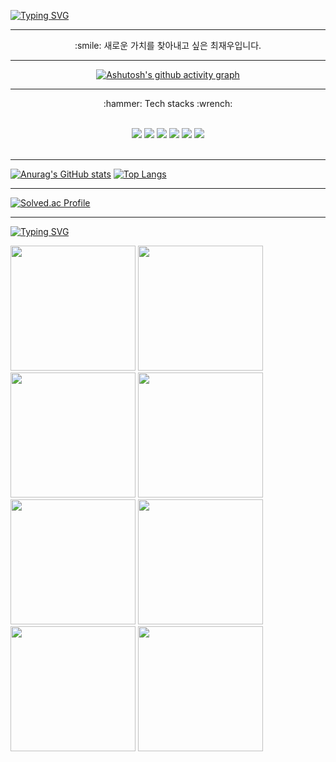 
<!--
**JaewooJason/JaewooJason** is a ✨ _special_ ✨ repository because its `README.md` (this file) appears on your GitHub profile.

Here are some ideas to get you started:

- 🔭 I’m currently working on ...
- 🌱 I’m currently learning ...
- 👯 I’m looking to collaborate on ...
- 🤔 I’m looking for help with ...
- 💬 Ask me about ...
- 📫 How to reach me: ...
- 😄 Pronouns: ...
- ⚡ Fun fact: ...
-->
[![Typing SVG](https://readme-typing-svg.herokuapp.com?size=50&color=29D4F7&width=1000&height=100&lines=%F0%9F%8C%9F+Welcome+to+my+GitHub!!!+%F0%9F%8C%9F)](https://git.io/typing-svg)

---
<div align=center>:smile: 새로운 가치를 찾아내고 싶은 최재우입니다. 

---

[![Ashutosh's github activity graph](https://activity-graph.herokuapp.com/graph?username=JaewooJason&theme=react-dark)](https://github.com/ashutosh00710/github-readme-activity-graph)</div>

---

<div align=center><p>:hammer: Tech stacks :wrench: </p></br>

<img src="https://img.shields.io/badge/Python-3776AB?style=for-the-badge&logo=Python&logoColor=white"/> 
<img src="https://img.shields.io/badge/Django-092E20?style=for-the-badge&logo=Django&logoColor=white"/> 
<img src="https://img.shields.io/badge/TensorFlow-FF6F00?style=for-the-badge&logo=TensorFlow&logoColor=white"/> 
<img src="https://img.shields.io/badge/Pandas-150458?style=for-the-badge&logo=Pandas&logoColor=white"/> 
<img src="https://img.shields.io/badge/Numpy-013243?style=for-the-badge&logo=Numpy&logoColor=white"/> 
<img src="https://img.shields.io/badge/GitHub-181717?style=for-the-badge&logo=GitHub&logoColor=white"/></div></br>

---

[![Anurag's GitHub stats](https://github-readme-stats.vercel.app/api?username=JaewooJason&show_icons=true&theme=tokyonight)](https://github.com/anuraghazra/github-readme-stats)
[![Top Langs](https://github-readme-stats.vercel.app/api/top-langs/?username=JaewooJason&theme=tokyonight)](https://github.com/anuraghazra/github-readme-stats)

---

[![Solved.ac Profile](http://mazassumnida.wtf/api/generate_badge?boj=jjasonn17)](https://solved.ac/jjasonn17)<br/>

---

[![Typing SVG](https://readme-typing-svg.herokuapp.com?size=50&color=29D4F7&width=700&height=100&lines=%F0%9F%92%A5+Tell+you+my+story+%E2%9D%A4%EF%B8%8F)](https://git.io/typing-svg)<div>
<img src="https://user-images.githubusercontent.com/99243083/181141461-cddab199-9065-45a1-8113-86fc6af80e98.jpg" width="200" height="200"/>
<img src="https://user-images.githubusercontent.com/99243083/181140471-bfea1840-fd1b-4985-ab50-5d7aa866c085.JPG" width="200" height="200"/>
<img src="https://user-images.githubusercontent.com/99243083/181140450-3aad24cd-3a50-4e91-928f-21900e578c9d.JPG" width="200" height="200"/>
<img src="https://user-images.githubusercontent.com/99243083/181142892-45722b62-f631-4438-9126-53c14cbae0e7.JPG" width="200" height="200"/>
<img src="https://user-images.githubusercontent.com/99243083/181143193-975ad25d-98ca-4d4b-9fbf-85c60ae79782.JPG" width="200" height="200"/>
<img src="https://user-images.githubusercontent.com/99243083/181142884-2d6d34a9-15ba-44e9-9668-46542eab0bd6.JPG" width="200" height="200"/>
<img src="https://user-images.githubusercontent.com/99243083/181142897-12d219b9-83fc-41c4-8ae1-d2bd54f7edd9.JPG" width="200" height="200"/>
<img src="https://user-images.githubusercontent.com/99243083/181143171-d6bf1c55-319f-41fb-8c86-fcc65fa961b6.JPG" width="200" height="200"/>
</div>
